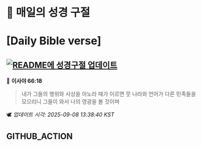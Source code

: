 # 🙏 매일의 성경 구절
# [Daily Bible verse]
## [![README에 성경구절 업데이트](https://github.com/DONGSUKA/first_test/actions/workflows/update-readme-bible.yml/badge.svg)](https://github.com/DONGSUKA/first_test/actions/workflows/update-readme-bible.yml)
<!-- START_BIBLE_VERSE -->
📖 **이사야 66:18**
> 내가 그들의 행위와 사상을 아노라 때가 이르면 뭇 나라와 언어가 다른 민족들을 모으리니 그들이 와서 나의 영광을 볼 것이며

🕊️ _업데이트 시각: 2025-09-08 13:38:40 KST_
  <!-- END_BIBLE_VERSE -->
## GITHUB_ACTION
